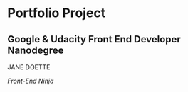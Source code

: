 # Portfolio Project
## Google & Udacity Front End Developer Nanodegree

JANE DOETTE

_Front-End Ninja_

